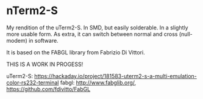 # nTerm2-S
My rendition of the uTerm2-S. In SMD, but easily solderable. In a slightly more usable form. As extra, it can switch between normal and cross (null-modem) in software.

It is based on the FABGL library from Fabrizio Di Vittori.

THIS IS A WORK IN PROGESS!

uTerm2-S: https://hackaday.io/project/181583-uterm2-s-a-multi-emulation-color-rs232-terminal
fabgl: http://www.fabglib.org/, https://github.com/fdivitto/FabGL
